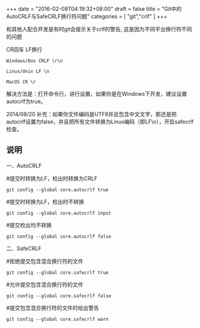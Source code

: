 +++
date = "2016-02-09T04:19:32+08:00"
draft = false
title = "Git中的AutoCRLF与SafeCRLF换行符问题"
categories = [ "git","crlf" ]
+++

和其他人配合开发是有时git会提示关于crlf的警告, 这是因为不同平台换行符不同的问题

CR回车 LF换行

    Windows/Dos CRLF \r\n

    Linux/Unix LF \n

    MacOS CR \r


解决方法是：打开命令行，进行设置，如果你是在Windows下开发，建议设置autocrlf为true。

2014/08/20 补充：如果你文件编码是UTF8并且包含中文文字，那还是把autocrlf设置为false，并且把所有文件转换为Linux编码（即LF\n），开启safecrlf检查。

## 说明

一、AutoCRLF

#提交时转换为LF，检出时转换为CRLF

    git config --global core.autocrlf true

#提交时转换为LF，检出时不转换

    git config --global core.autocrlf input

#提交检出均不转换

    git config --global core.autocrlf false





二、SafeCRLF

#拒绝提交包含混合换行符的文件

    git config --global core.safecrlf true

#允许提交包含混合换行符的文件

    git config --global core.safecrlf false

#提交包含混合换行符的文件时给出警告

    git config --global core.safecrlf warn




